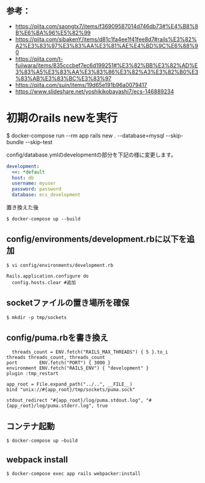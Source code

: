 
## 参考：
* https://qiita.com/saongtx7/items/f36909587014d746db73#%E4%B8%8B%E6%BA%96%E5%82%99
* https://qiita.com/sibakenY/items/d81c1fa4ee1f41fee8d7#rails%E3%82%A2%E3%83%97%E3%83%AA%E3%81%AE%E4%BD%9C%E6%88%90
* https://qiita.com/t-fujiwara/items/835cccbef7ec6d199251#%E3%82%BB%E3%82%AD%E3%83%A5%E3%83%AA%E3%83%86%E3%82%A3%E3%82%B0%E3%83%AB%E3%83%BC%E3%83%97
* https://qiita.com/suin/items/19d65e191b96a0079417
* https://www.slideshare.net/yoshikikobayashi7/ecs-146889234

# 初期のrails newを実行
$ docker-compose run --rm app rails new . --database=mysql --skip-bundle --skip-test


config/database.ymlのdevelopmentの部分を下記の様に変更します。

```database.yml
development:
  <<: *default
  host: db
  username: myuser
  password: password
  database: ecs_development
```

置き換えた後

```
$ docker-compose up --build
```

## config/environments/development.rbに以下を追加
```
$ vi config/environments/development.rb
```

```
Rails.application.configure do
  config.hosts.clear #追加
```

##  socketファイルの置き場所を確保
```
$ mkdir -p tmp/sockets
```

## config/puma.rbを書き換え

```
  threads_count = ENV.fetch("RAILS_MAX_THREADS") { 5 }.to_i
threads threads_count, threads_count
port        ENV.fetch("PORT") { 3000 }
environment ENV.fetch("RAILS_ENV") { "development" }
plugin :tmp_restart

app_root = File.expand_path("../..", __FILE__)
bind "unix://#{app_root}/tmp/sockets/puma.sock"

stdout_redirect "#{app_root}/log/puma.stdout.log", "#{app_root}/log/puma.stderr.log", true
```

## コンテナ起動

```
$ docker-compose up —build
```

## webpack install

```
$ docker-compose exec app rails webpacker:install
```
